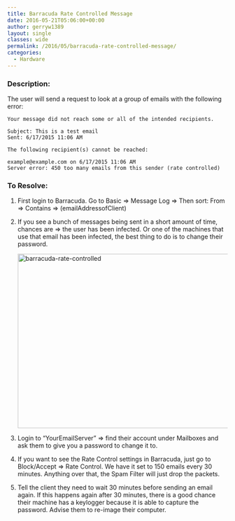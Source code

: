 ```yaml
---
title: Barracuda Rate Controlled Message
date: 2016-05-21T05:06:00+00:00
author: gerryw1389
layout: single
classes: wide
permalink: /2016/05/barracuda-rate-controlled-message/
categories:
  - Hardware
---
```

<!--more-->

### Description:

The user will send a request to look at a group of emails with the following error:

   ```escape
   Your message did not reach some or all of the intended recipients.

   Subject: This is a test email  
   Sent: 6/17/2015 11:06 AM

   The following recipient(s) cannot be reached:

   example@example.com on 6/17/2015 11:06 AM  
   Server error: 450 too many emails from this sender (rate controlled)
   ```

### To Resolve:

1. First login to Barracuda. Go to Basic => Message Log => Then sort: From => Contains => (emailAddressofClient)

2. If you see a bunch of messages being sent in a short amount of time, chances are => the user has been infected. Or one of the machines that use that email has been infected, the best thing to do is to change their password.

   <img class="alignnone size-large wp-image-636" src="https://automationadmin.com/assets/images/uploads/2016/09/barracuda-rate-controlled-1024x568.png" alt="barracuda-rate-controlled" width="720" height="399" srcset="https://automationadmin.com/assets/images/uploads/2016/09/barracuda-rate-controlled-1024x568.png 1024w, https://automationadmin.com/assets/images/uploads/2016/09/barracuda-rate-controlled-300x166.png 300w, https://automationadmin.com/assets/images/uploads/2016/09/barracuda-rate-controlled-768x426.png 768w, https://automationadmin.com/assets/images/uploads/2016/09/barracuda-rate-controlled.png 1593w" sizes="(max-width: 720px) 100vw, 720px" />


3. Login to &#8220;YourEmailServer&#8221; => find their account under Mailboxes and ask them to give you a password to change it to.

4. If you want to see the Rate Control settings in Barracuda, just go to Block/Accept => Rate Control. We have it set to 150 emails every 30 minutes. Anything over that, the Spam Filter will just drop the packets.

5. Tell the client they need to wait 30 minutes before sending an email again. If this happens again after 30 minutes, there is a good chance their machine has a keylogger because it is able to capture the password. Advise them to re-image their computer.